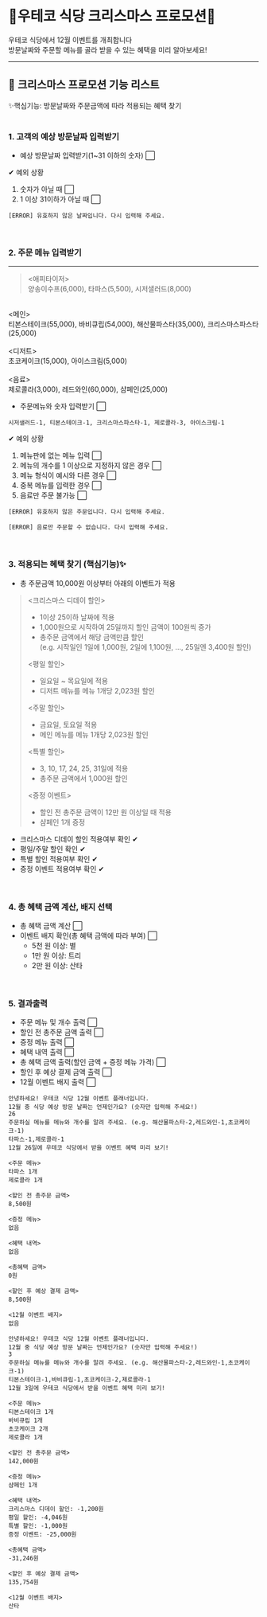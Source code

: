 🎄우테코 식당 크리스마스 프로모션🎄
===
우테코 식당에서 12월 이벤트를 개최합니다<br>
방문날짜와 주문할 메뉴를 골라 받을 수 있는 혜택을 미리 알아보세요!<br>

- - -

🚀 크리스마스 프로모션 기능 리스트
---

✨핵심기능: 방문날짜와 주문금액에 따라 적용되는 혜택 찾기<br>
<br>
### 1. 고객의 예상 방문날짜 입력받기
- 예상 방문날짜 입력받기(1~31 이하의 숫자) ⬜

✔ 예외 상황
1. 숫자가 아닐 때 ⬜
2. 1 이상 31이하가 아닐 때 ⬜
```
[ERROR] 유효하지 않은 날짜입니다. 다시 입력해 주세요.
```

<br>

### 2. 주문 메뉴 입력받기
- - -
><애피타이저> <br>
양송이수프(6,000), 타파스(5,500), 시저샐러드(8,000)<br>
<br>
<메인><br>
티본스테이크(55,000), 바비큐립(54,000), 해산물파스타(35,000), 크리스마스파스타(25,000)<br>
<br>
<디저트><br>
초코케이크(15,000), 아이스크림(5,000)<br>
<br>
<음료><br>
제로콜라(3,000), 레드와인(60,000), 샴페인(25,000)<br>


- 주문메뉴와 숫자 입력받기 ⬜
```
시저샐러드-1, 티본스테이크-1, 크리스마스파스타-1, 제로콜라-3, 아이스크림-1
```

✔ 예외 상황 
1. 메뉴판에 없는 메뉴 입력 ⬜
2. 메뉴의 개수를 1 이상으로 지정하지 않은 경우 ⬜
3. 메뉴 형식이 예시와 다른 경우 ⬜
4. 중복 메뉴를 입력한 경우 ⬜
5. 음료만 주문 불가능 ⬜

```
[ERROR] 유효하지 않은 주문입니다. 다시 입력해 주세요.
```
```
[ERROR] 음료만 주문할 수 없습니다. 다시 입력해 주세요.
```
<br>

### 3. 적용되는 혜택 찾기 (핵심기능)✨

- 총 주문금액 10,000원 이상부터 아래의 이벤트가 적용

><크리스마스 디데이 할인>
>- 1이상 25이하 날짜에 적용
>- 1,000원으로 시작하여 25일까지 할인 금액이 100원씩 증가
>- 총주문 금액에서 해당 금액만큼 할인<br>
  (e.g. 시작일인 1일에 1,000원, 2일에 1,100원, ..., 25일엔 3,400원 할인)
>
><평일 할인>
>- 일요일 ~ 목요일에 적용
>- 디저트 메뉴를 메뉴 1개당 2,023원 할인
>
><주말 할인>
>- 금요일, 토요일 적용
>- 메인 메뉴를 메뉴 1개당 2,023원 할인
>
><특별 할인>
>- 3, 10, 17, 24, 25, 31일에 적용
>- 총주문 금액에서 1,000원 할인
>
><증정 이벤트>
>- 할인 전 총주문 금액이 12만 원 이상일 때 적용
>- 샴페인 1개 증정

- 크리스마스 디데이 할인 적용여부 확인 ✔
- 평일/주말 할인 확인 ✔
- 특별 할인 적용여부 확인 ✔
- 증정 이벤트 적용여부 확인 ✔

<br>

### 4. 총 혜택 금액 계산, 배지 선택
- 총 혜택 금액 계산 ⬜
- 이벤트 배지 확인(총 혜택 금액에 따라 부여) ⬜
  - 5천 원 이상: 별
  - 1만 원 이상: 트리
  - 2만 원 이상: 산타

<br>

### 5. 결과출력
- 주문 메뉴 및 개수 출력 ⬜
- 할인 전 총주문 금액 출력 ⬜
- 증정 메뉴 출력 ⬜
- 혜택 내역 출력 ⬜
- 총 혜택 금액 출력(할인 금액 + 증정 메뉴 가격) ⬜
- 할인 후 예상 결제 금액 출력 ⬜
- 12월 이벤트 배지 출력 ⬜

```
안녕하세요! 우테코 식당 12월 이벤트 플래너입니다.
12월 중 식당 예상 방문 날짜는 언제인가요? (숫자만 입력해 주세요!)
26 
주문하실 메뉴를 메뉴와 개수를 알려 주세요. (e.g. 해산물파스타-2,레드와인-1,초코케이크-1)
타파스-1,제로콜라-1 
12월 26일에 우테코 식당에서 받을 이벤트 혜택 미리 보기!
 
<주문 메뉴>
타파스 1개
제로콜라 1개

<할인 전 총주문 금액>
8,500원
 
<증정 메뉴>
없음
 
<혜택 내역>
없음
 
<총혜택 금액>
0원
 
<할인 후 예상 결제 금액>
8,500원
 
<12월 이벤트 배지>
없음
```

```
안녕하세요! 우테코 식당 12월 이벤트 플래너입니다.
12월 중 식당 예상 방문 날짜는 언제인가요? (숫자만 입력해 주세요!)
3
주문하실 메뉴를 메뉴와 개수를 알려 주세요. (e.g. 해산물파스타-2,레드와인-1,초코케이크-1)
티본스테이크-1,바비큐립-1,초코케이크-2,제로콜라-1
12월 3일에 우테코 식당에서 받을 이벤트 혜택 미리 보기!
 
<주문 메뉴>
티본스테이크 1개
바비큐립 1개
초코케이크 2개
제로콜라 1개
 
<할인 전 총주문 금액>
142,000원
 
<증정 메뉴>
샴페인 1개
 
<혜택 내역>
크리스마스 디데이 할인: -1,200원
평일 할인: -4,046원
특별 할인: -1,000원
증정 이벤트: -25,000원
 
<총혜택 금액>
-31,246원
 
<할인 후 예상 결제 금액>
135,754원
 
<12월 이벤트 배지>
산타
```